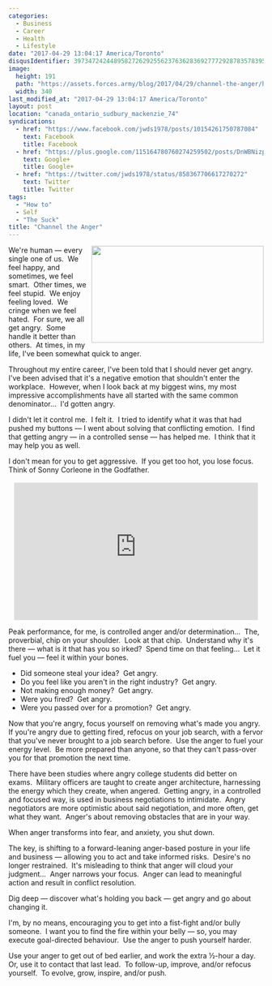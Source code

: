 ```yaml
---
categories:
  - Business
  - Career
  - Health
  - Lifestyle
date: "2017-04-29 13:04:17 America/Toronto"
disqusIdentifier: 3973472424489582726292556237636283692777292878357839564374278593295786876896936369873276397974232447
image:
  height: 191
  path: "https://assets.forces.army/blog/2017/04/29/channel-the-anger/hotlink-ok/innominate_1_340x191.png"
  width: 340
last_modified_at: "2017-04-29 13:04:17 America/Toronto"
layout: post
location: "canada_ontario_sudbury_mackenzie_74"
syndications:
  - href: "https://www.facebook.com/jwds1978/posts/10154261750787084"
    text: Facebook
    title: Facebook
  - href: "https://plus.google.com/115164780760274259502/posts/DnWBNizpcty"
    text: Google+
    title: Google+
  - href: "https://twitter.com/jwds1978/status/858367706617270272"
    text: Twitter
    title: Twitter
tags:
  - "How to"
  - Self
  - "The Suck"
title: "Channel the Anger"
---
```


<img
  alt="" height="191" src="{{ site.uri.assets }}/blog/2017/04/29/channel-the-anger/innominate_1_340x191.png"
  style="border: 0px; float: right; margin-bottom: 10px; margin-left: 10px;" width="340" />
<p>
  We're human &#8212; every single one of us.&nbsp; We feel happy, and sometimes, we feel smart.&nbsp; Other times, we feel stupid.&nbsp; We enjoy feeling
  loved.&nbsp; We cringe when we feel hated.&nbsp; For sure, we all get angry.&nbsp; Some handle it better than others.&nbsp; At times, in my life, I've been
  somewhat quick to anger.
</p>
<p>
  Throughout my entire career, I've been told that I should never get angry.&nbsp; I've been advised that it's a negative emotion that shouldn't enter the
  workplace.&nbsp; However, when I look back at my biggest wins, my most impressive accomplishments have all started with the same common
  denominator&hellip;&nbsp; I'd gotten angry.
</p>
<!-- excerptBreak -->
<p>
  I didn't let it control me.&nbsp; I felt it.&nbsp; I tried to identify what it was that had pushed my buttons &#8212; I went about solving that conflicting
  emotion.&nbsp; I find that getting angry &#8212; in a controlled sense &#8212; has helped me.&nbsp; I think that it may help you as well.
</p>
<p>
  I don't mean for you to get aggressive.&nbsp; If you get too hot, you lose focus.&nbsp; Think of Sonny Corleone in the Godfather.<br />
  &nbsp;<br />
  <iframe
    allowfullscreen height="271" src="https://www.youtube-nocookie.com/embed/mfMhFZw89BI?rel=0"
    style="border: none; display: block; margin-left: auto; margin-right: auto;" width="482"></iframe>
</p>
<p>
  Peak performance, for me, is controlled anger and/or determination&hellip;&nbsp; The, proverbial, chip on your shoulder.&nbsp; Look at that chip.&nbsp;
  Understand why it's there &#8212; what is it that has you so irked?&nbsp; Spend time on that feeling&hellip;&nbsp; Let it fuel you &#8212; feel it within your
  bones.
</p>
<ul>
  <li>
    Did someone steal your idea?&nbsp; Get angry.
  </li>
  <li>
    Do you feel like you aren't in the right industry?&nbsp; Get angry.
  </li>
  <li>
    Not making enough money?&nbsp; Get angry.
  </li>
  <li>
    Were you fired?&nbsp; Get angry.
  </li>
  <li>
    Were you passed over for a promotion?&nbsp; Get angry.
  </li>
</ul>
<p>
  Now that you're angry, focus yourself on removing what's made you angry.&nbsp; If you're angry due to getting fired, refocus on your job search, with a fervor
  that you've never brought to a job search before.&nbsp; Use the anger to fuel your energy level.&nbsp; Be more prepared than anyone, so that they can't
  pass-over you for that promotion the next time.
</p>
<p>
  There have been studies where angry college students did better on exams.&nbsp; Military officers are taught to create anger architecture, harnessing the
  energy which they create, when angered.&nbsp; Getting angry, in a controlled and focused way, is used in business negotiations to intimidate.&nbsp; Angry
  negotiators are more optimistic about said negotiation, and more often, get what they want.&nbsp; Anger's about removing obstacles that are in your way.
</p>
<p>
  When anger transforms into fear, and anxiety, you shut down.
</p>
<p>
  The key, is shifting to a forward-leaning anger-based posture in your life and business &#8212; allowing you to act and take informed risks.&nbsp; Desire's no
  longer restrained.&nbsp; It's misleading to think that anger will cloud your judgment&hellip;&nbsp; Anger narrows your focus.&nbsp; Anger can lead to
  meaningful action and result in conflict resolution.
</p>
<p>
  Dig deep &#8212; discover what's holding you back &#8212; get angry and go about changing it.
</p>
<p>
  I'm, by no means, encouraging you to get into a fist-fight and/or bully someone.&nbsp; I want you to find the fire within your belly &#8212; so, you may
  execute goal-directed behaviour.&nbsp; Use the anger to push yourself harder.
</p>
<p>
  Use your anger to get out of bed earlier, and work the extra &frac12;-hour a day.&nbsp; Or, use it to contact that last lead.&nbsp; To follow-up, improve,
  and/or refocus yourself.&nbsp; To evolve, grow, inspire, and/or push.
</p>
